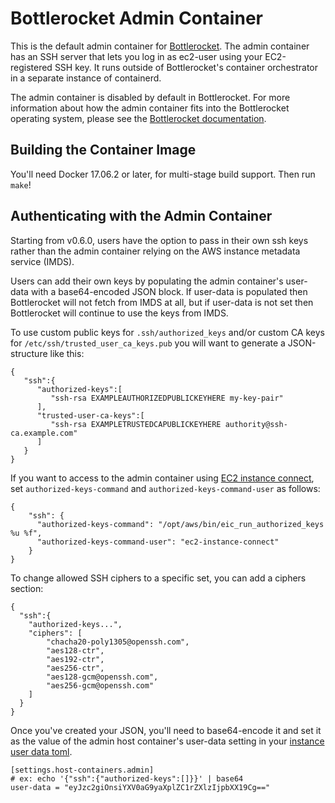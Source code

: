 # Bottlerocket Admin Container

This is the default admin container for [Bottlerocket](https://github.com/bottlerocket-os/bottlerocket).
The admin container has an SSH server that lets you log in as ec2-user using your EC2-registered SSH key.
It runs outside of Bottlerocket's container orchestrator in a separate instance of containerd.

The admin container is disabled by default in Bottlerocket.
For more information about how the admin container fits into the Bottlerocket operating system, please see the [Bottlerocket documentation](https://github.com/bottlerocket-os/bottlerocket/blob/develop/README.md#admin-container).

## Building the Container Image

You'll need Docker 17.06.2 or later, for multi-stage build support.
Then run `make`!

## Authenticating with the Admin Container

Starting from v0.6.0, users have the option to pass in their own ssh keys rather than the admin container relying on the AWS instance metadata service (IMDS).

Users can add their own keys by populating the admin container's user-data with a base64-encoded JSON block.
If user-data is populated then Bottlerocket will not fetch from IMDS at all, but if user-data is not set then Bottlerocket will continue to use the keys from IMDS.

To use custom public keys for `.ssh/authorized_keys` and/or custom CA keys for `/etc/ssh/trusted_user_ca_keys.pub` you will want to generate a JSON-structure like this:

```
{
   "ssh":{
      "authorized-keys":[
         "ssh-rsa EXAMPLEAUTHORIZEDPUBLICKEYHERE my-key-pair"
      ],
      "trusted-user-ca-keys":[
         "ssh-rsa EXAMPLETRUSTEDCAPUBLICKEYHERE authority@ssh-ca.example.com"
      ]
   }
}
```

If you want to access to the admin container using [EC2 instance connect](https://docs.aws.amazon.com/AWSEC2/latest/UserGuide/Connect-using-EC2-Instance-Connect.html), set `authorized-keys-command` and `authorized-keys-command-user` as follows:
```
{
    "ssh": {
      "authorized-keys-command": "/opt/aws/bin/eic_run_authorized_keys %u %f",
      "authorized-keys-command-user": "ec2-instance-connect"
    }
}
```

To change allowed SSH ciphers to a specific set, you can add a ciphers section:

```
{
  "ssh":{
    "authorized-keys...",
    "ciphers": [
        "chacha20-poly1305@openssh.com",
        "aes128-ctr",
        "aes192-ctr",
        "aes256-ctr",
        "aes128-gcm@openssh.com",
        "aes256-gcm@openssh.com"
    ]
  }
}
```

Once you've created your JSON, you'll need to base64-encode it and set it as the value of the admin host container's user-data setting in your [instance user data toml](https://github.com/bottlerocket-os/bottlerocket#using-user-data).

```
[settings.host-containers.admin]
# ex: echo '{"ssh":{"authorized-keys":[]}}' | base64
user-data = "eyJzc2giOnsiYXV0aG9yaXplZC1rZXlzIjpbXX19Cg=="
```
